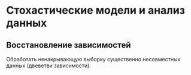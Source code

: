 # Стохастические модели и анализ данных

## Восстановление зависимостей

Обработать ненакрывающую выборку существенно несовместных данных (двеветви зависимости).

